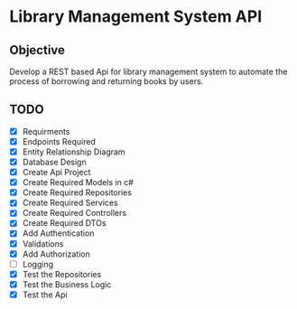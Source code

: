 # Library Management System API 

## Objective
Develop a REST based Api for library management system to automate the process of borrowing and returning books by users.

## TODO
- [x]  Requirments
- [x]  Endpoints Required
- [x]  Entity Relationship Diagram
- [x]  Database Design
- [x]  Create Api Project
- [x]  Create Required Models in c# 
- [x]  Create Required Repositories 
- [x]  Create Required Services
- [x]  Create Required Controllers
- [x]  Create Required DTOs
- [x]  Add Authentication
- [x]  Validations
- [x]  Add Authorization
- [ ]  Logging
- [x]  Test the Repositories 
- [x]  Test the Business Logic 
- [x]  Test the Api 
